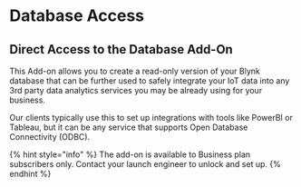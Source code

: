 # Database Access

## Direct Access to the Database Add-On

This Add-on allows you to create a read-only version of your Blynk database that can be further used to safely integrate your IoT data into any 3rd party data analytics services you may be already using for your business.&#x20;

Our clients typically use this to set up integrations with tools like PowerBI or Tableau, but it can be any service that supports Open Database Connectivity (ODBC).

{% hint style="info" %}
The add-on is available to Business plan subscribers only. Contact your launch engineer to unlock and set up.
{% endhint %}
